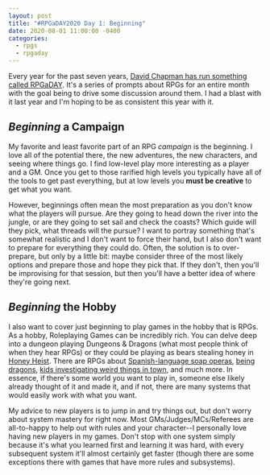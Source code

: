 ```yaml
---
layout: post
title: "#RPGaDAY2020 Day 1: Beginning"
date: 2020-08-01 11:00:00 -0400
categories:
  - rpgs
  - rpgaday
---
```


Every year for the past seven years, [David Chapman has run something called RPGaDAY](https://www.autocratik.com/2020/06/announcing-rpgaday2020.html). It's a series of prompts about RPGs for an entire month with the goal being to drive some discussion around them. I had a blast with it last year and I'm hoping to be as consistent this year with it.

## _Beginning_ a Campaign

My favorite and least favorite part of an RPG _campaign_ is the beginning. I love all of the potential there, the new adventures, the new characters, and seeing where things go. I find low-level play more interesting as a player and a GM. Once you get to those rarified high levels you typically have all of the tools to get past everything, but at low levels you **must be creative** to get what you want.

However, beginnings often mean the most preparation as you don't know what the players will pursue. Are they going to head down the river into the jungle, or are they going to set sail and check the coasts? Which guide will they pick, what threads will the pursue? I want to portray something that's somewhat realistic and I don't want to force their hand, but I also don't want to prepare for everything they could do. Often, the solution is to over-prepare, but only by a little bit: maybe consider three of the most likely options and prepare those and hope they pick that. If they don't, then you'll be improvising for that session, but then you'll have a better idea of where they're going next.

## _Beginning_ the Hobby

I also want to cover just beginning to play games in the hobby that is RPGs. As a hobby, Roleplaying Games can be incredibly rich. You can delve deep into a dungeon playing Dungeons & Dragons (what most people think of when they hear RPGs) or they could be playing as bears stealing honey in [Honey Heist](https://gshowitt.itch.io/honey-heist). There are RPGs about [Spanish-language soap operas](https://www.magpiegames.com/pasion/), [being dragons](https://www.magpiegames.com/epyllion/), [kids investigating weird things in town](https://frialigan.se/en/games/tales-from-the-loop/), and much more. In essence, if there's some world you want to play in, someone else likely already thought of it and made it, and if not, there are many systems that would easily work with what you want.

My advice to new players is to jump in and try things out, but don't worry about system mastery for right now. Most GMs/Judges/MCs/Referees are all-to-happy to help out with rules and your character--I personally love having new players in my games. Don't stop with one system simply because it's what you learned first and learning it was hard, with every subsequent system it'll almost certainly get faster (though there are some exceptions there with games that have more rules and subsystems).
